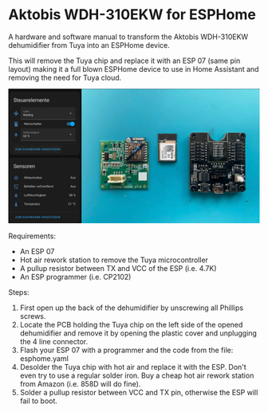 # Aktobis WDH-310EKW for ESPHome

A hardware and software manual to transform the Aktobis WDH-310EKW dehumidifier from Tuya into an ESPHome device.

This will remove the Tuya chip and replace it with an ESP 07 (same pin layout) making it a full blown ESPHome device to use in Home Assistant and removing the need for Tuya cloud.

![image](/aktobis.jpeg)

Requirements:
- An ESP 07 
- Hot air rework station to remove the Tuya microcontroller
- A pullup resistor between TX and VCC of the ESP (i.e. 4.7K)
- An ESP programmer (i.e. CP2102)

Steps:
1. First open up the back of the dehumidifier by unscrewing all Phillips screws.
2. Locate the PCB holding the Tuya chip on the left side of the opened dehumidifier and remove it by opening the plastic cover and unplugging the 4 line connector.
3. Flash your ESP 07 with a programmer and the code from the file: esphome.yaml
4. Desolder the Tuya chip with hot air and replace it with the ESP. Don't even try to use a regular solder iron. Buy a cheap hot air rework station from Amazon (i.e. 858D will do fine).
5. Solder a pullup resistor between VCC and TX pin, otherwise the ESP will fail to boot.
